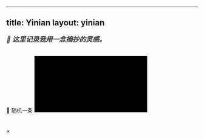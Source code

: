
---
title: Yinian
layout: yinian
---

<script src="../js/yinian.js"></script>


 <script>
        function loadYinian() {
            try {
                const container = document.getElementById('yinian-container');
                const data = window.yinianData;

                // 按创建时间倒序排序
                data.sort((a, b) => new Date(b.创建时间) - new Date(a.创建时间));

                data.forEach(item => {
                    // 创建thought元素
                    const thoughtDiv = document.createElement('div');
                    thoughtDiv.className = 'thought';

                    // 创建timestamp元素
                    const timestampDiv = document.createElement('div');
                    timestampDiv.className = 'thought-timestamp';
                    timestampDiv.textContent = item.创建时间;

                    // 创建content元素
                    const contentDiv = document.createElement('div');
                    contentDiv.className = 'thought-content';

                    // 处理包含换行符的文本
                    const paragraphs = item.内容.split('\n');
                    paragraphs.forEach(p => {
                        if (p.trim()) {
                            const pElement = document.createElement('p');
                            pElement.innerHTML = p;
                            contentDiv.appendChild(pElement);
                        }
                    });

                    // 组装元素
                    thoughtDiv.appendChild(timestampDiv);
                    thoughtDiv.appendChild(contentDiv);
                    container.appendChild(thoughtDiv);
                });

            } catch (error) {
                console.error('Error loading yinian:', error);
            }
        }

        // 页面加载完成后执行
        document.addEventListener('DOMContentLoaded', loadYinian);
</script>

 <script>

        // 随机获取一条一念
        function getRandomThought(thoughts) {
            const randomIndex = Math.floor(Math.random() * thoughts.length);
            return thoughts[randomIndex]["内容"];
        }

        // 打字机效果函数
        function typeWriter(element, text, speed = 50) {
            let paragraphs = text.split('\n').filter(p => p.trim());
            let currentParagraph = 0;
            let currentChar = 0;

            // 清空内容并创建段落
            element.innerHTML = '';
            paragraphs.forEach(() => {
                const p = document.createElement('p');
                p.className = 'typing-p'; // 添加类名以区分正在打字的段落
                element.appendChild(p);
            });

            let pElements = element.getElementsByTagName('p');

            // 移除之前的活动段落标记
            function removeActiveClass() {
                Array.from(pElements).forEach(p => p.classList.remove('active-typing'));
            }

            function type() {
                if (currentParagraph < paragraphs.length) {
                    removeActiveClass();
                    pElements[currentParagraph].classList.add('active-typing');

                    if (currentChar < paragraphs[currentParagraph].length) {
                        pElements[currentParagraph].textContent += paragraphs[currentParagraph][currentChar];
                        currentChar++;
                        setTimeout(type, speed);
                    } else {
                        currentParagraph++;
                        currentChar = 0;
                        if (currentParagraph < paragraphs.length) {
                            setTimeout(type, speed * 2);
                        } else {
                            // 打字结束，移除所有活动标记
                            removeActiveClass();
                            pElements[paragraphs.length - 1].classList.add('active-typing');
                        }
                    }
                }
            }

            type();
        }

        // 显示弹窗
        function showModal(content) {
            const modal = document.querySelector('.modal-overlay');
            const thoughtElement = modal.querySelector('.random-thought');

            // 先显示弹窗
            modal.classList.add('active');
            thoughtElement.innerHTML = ''; // 清空内容

            // 等弹窗动画完成后开始打字效果
            setTimeout(() => {
                typeWriter(thoughtElement, content);
            }, 300); // 300ms是弹窗动画的时间
        }

        // 隐藏弹窗
        function hideModal() {
            const modal = document.querySelector('.modal-overlay');
            modal.classList.remove('active');
        }

        // 添加事件监听
        document.addEventListener('DOMContentLoaded', function () {
            const randomButton = document.querySelector('.thought-random');
            const closeButton = document.querySelector('.modal-close');
            const modal = document.querySelector('.modal-overlay');

            // 点击随机按钮
            randomButton.addEventListener('click', function () {
                const allThoughts = window.yinianData;
                const randomThought = getRandomThought(allThoughts);
                showModal(randomThought);
            });

            // 点击关闭按钮
            closeButton.addEventListener('click', hideModal);

            // 点击遮罩层关闭
            modal.addEventListener('click', function (e) {
                if (e.target === modal) {
                    hideModal();
                }
            });

            // ESC键关闭
            document.addEventListener('keydown', function (e) {
                if (e.key === 'Escape') {
                    hideModal();
                }
            });
        });
</script>

<h5 style="margin-bottom: 32px;margin-top: 6px;font-size: 1.1rem;color: #333;">
    📌 这里记录我用一念摘抄的灵感。
</h5>

<div class="thought-random" style="margin-bottom: 36px;">🎲 随机一条
    <svg>
        <rect x="1" y="1" width="99%" height="99%" />
    </svg>
</div>

 <div class="article-entry">
    <div id="yinian-container">
    </div>
</div>

 <div class="modal-overlay">
        <div class="modal-content">
            <div class="modal-close">×</div>
            <div class="random-thought"></div>
        </div>
</div>